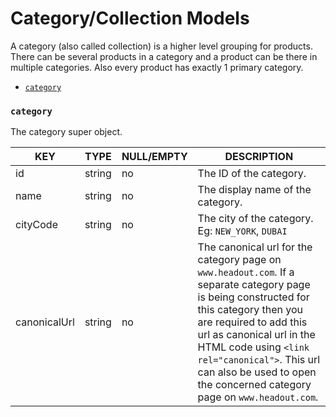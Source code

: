# Category/Collection Models

A category (also called collection) is a higher level grouping for products. There can be several products in a category and a product can be there in multiple categories. Also every product has exactly 1 primary category.

* [`category`](#category)

### `category`

The category super object.

KEY | TYPE | NULL/EMPTY | DESCRIPTION
--- | --- | --- | ---
id | string | no | The ID of the category.
name | string | no | The display name of the category.
cityCode | string | no | The city of the category. Eg: `NEW_YORK`, `DUBAI`
canonicalUrl | string | no | The canonical url for the category page on `www.headout.com`. If a separate category page is being constructed for this category then you are required to add this url as canonical url in the HTML code using `<link rel="canonical">`. This url can also be used to open the concerned category page on `www.headout.com`.
